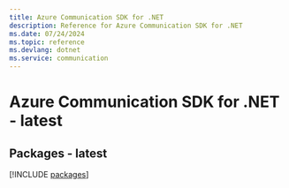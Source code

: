 ```yaml
---
title: Azure Communication SDK for .NET
description: Reference for Azure Communication SDK for .NET
ms.date: 07/24/2024
ms.topic: reference
ms.devlang: dotnet
ms.service: communication
---
```

# Azure Communication SDK for .NET - latest
## Packages - latest
[!INCLUDE [packages](communication-index.md)]